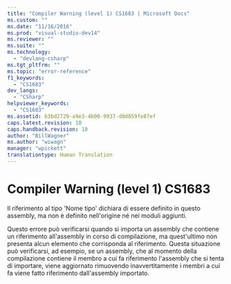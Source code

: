 ```yaml
---
title: "Compiler Warning (level 1) CS1683 | Microsoft Docs"
ms.custom: ""
ms.date: "11/16/2016"
ms.prod: "visual-studio-dev14"
ms.reviewer: ""
ms.suite: ""
ms.technology: 
  - "devlang-csharp"
ms.tgt_pltfrm: ""
ms.topic: "error-reference"
f1_keywords: 
  - "CS1683"
dev_langs: 
  - "CSharp"
helpviewer_keywords: 
  - "CS1683"
ms.assetid: b3bd2729-a9e3-4b00-9937-d8d859fe87ef
caps.latest.revision: 10
caps.handback.revision: 10
author: "BillWagner"
ms.author: "wiwagn"
manager: "wpickett"
translationtype: Human Translation
---
```

# Compiler Warning (level 1) CS1683
Il riferimento al tipo 'Nome tipo' dichiara di essere definito in questo assembly, ma non è definito nell'origine né nei moduli aggiunti.  
  
 Questo errore può verificarsi quando si importa un assembly che contiene un riferimento all'assembly in corso di compilazione, ma quest'ultimo non presenta alcun elemento che corrisponda al riferimento.  Questa situazione può verificarsi, ad esempio, se un assembly, che al momento della compilazione contiene il membro a cui fa riferimento l'assembly che si tenta di importare,  viene aggiornato rimuovendo inavvertitamente i membri a cui fa viene fatto riferimento dall'assembly importato.